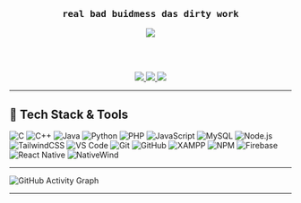 <h3 align="center">
  <samp>real bad buidmess das dirty work</samp>
</h3>

<div align="center">

<a href="https://www.google.com/search?q=Simon+Brian+Pamintuan">
  <img src="https://img.shields.io/badge/Google%20Me-ffffff?style=for-the-badge&logo=google&logoColor=black" />
</a>


  <br><br>

  <a href="https://www.facebook.com/simon.garcia.334993/">
    <img src="https://img.shields.io/badge/Facebook-ffffff?style=for-the-badge&logo=facebook&logoColor=black" />
  </a>
  <a href="https://www.instagram.com/saimese._/">
    <img src="https://img.shields.io/badge/Instagram-ffffff?style=for-the-badge&logo=instagram&logoColor=black" />
  </a>
  <a href="https://www.linkedin.com/in/simon-brian-pamintuan-b626a5239/">
    <img src="https://img.shields.io/badge/LinkedIn-ffffff?style=for-the-badge&logo=linkedin&logoColor=black" />
  </a>

</div>

---

## 🐼 Tech Stack & Tools

![C](https://img.shields.io/badge/C-ffffff?style=for-the-badge&logo=c&logoColor=black)
![C++](https://img.shields.io/badge/C%2B%2B-ffffff?style=for-the-badge&logo=c%2B%2B&logoColor=black)
![Java](https://img.shields.io/badge/Java-ffffff?style=for-the-badge&logo=java&logoColor=black)
![Python](https://img.shields.io/badge/Python-ffffff?style=for-the-badge&logo=python&logoColor=black)
![PHP](https://img.shields.io/badge/PHP-ffffff?style=for-the-badge&logo=php&logoColor=black)
![JavaScript](https://img.shields.io/badge/JavaScript-ffffff?style=for-the-badge&logo=javascript&logoColor=black)
![MySQL](https://img.shields.io/badge/MySQL-ffffff?style=for-the-badge&logo=mysql&logoColor=black)
![Node.js](https://img.shields.io/badge/Node.js-ffffff?style=for-the-badge&logo=nodedotjs&logoColor=black)
![TailwindCSS](https://img.shields.io/badge/TailwindCSS-ffffff?style=for-the-badge&logo=tailwind-css&logoColor=black)
![VS Code](https://img.shields.io/badge/VSCode-ffffff?style=for-the-badge&logo=visual-studio-code&logoColor=black)
![Git](https://img.shields.io/badge/Git-ffffff?style=for-the-badge&logo=git&logoColor=black)
![GitHub](https://img.shields.io/badge/GitHub-ffffff?style=for-the-badge&logo=github&logoColor=black)
![XAMPP](https://img.shields.io/badge/XAMPP-ffffff?style=for-the-badge&logo=xampp&logoColor=black)
![NPM](https://img.shields.io/badge/NPM-ffffff?style=for-the-badge&logo=npm&logoColor=black)
![Firebase](https://img.shields.io/badge/Firebase-ffffff?style=for-the-badge&logo=firebase&logoColor=black)
![React Native](https://img.shields.io/badge/React_Native-ffffff?style=for-the-badge&logo=react&logoColor=black)
![NativeWind](https://img.shields.io/badge/NativeWind-ffffff?style=for-the-badge&logo=tailwindcss&logoColor=black)


---

![GitHub Activity Graph](https://github-readme-activity-graph.vercel.app/graph?username=saimeown&theme=react-dark)

---
